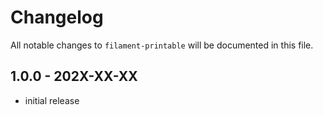 # Changelog

All notable changes to `filament-printable` will be documented in this file.

## 1.0.0 - 202X-XX-XX

- initial release
